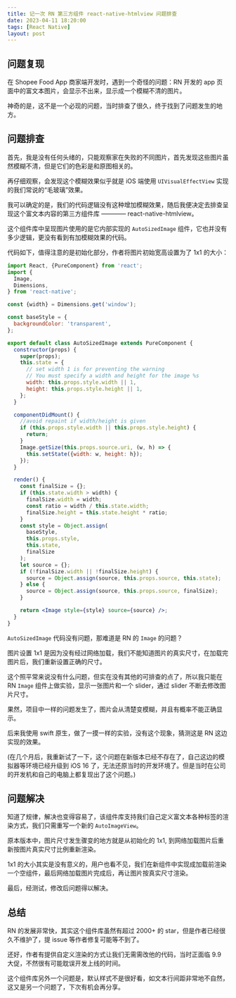 ```yaml
---
title: 记一次 RN 第三方组件 react-native-htmlview 问题排查
date: 2023-04-11 18:20:00
tags: [React Native]
layout: post
---
```


## 问题复现

在 Shopee Food App 商家端开发时，遇到一个奇怪的问题：RN 开发的 app 页面中的富文本图片，会显示不出来，显示成一个模糊不清的图片。

神奇的是，这不是一个必现的问题，当时排查了很久，终于找到了问题发生的地方。

## 问题排查

首先，我是没有任何头绪的，只能观察家在失败的不同图片，首先发现这些图片虽然模糊不清，但是它们的色彩是和原图相关的。

再仔细观察，会发现这个模糊效果似乎就是 iOS 端使用 ```UIVisualEffectView``` 实现的我们常说的“毛玻璃”效果。

我可以确定的是，我们的代码逻辑没有这种增加模糊效果，随后我便决定去排查呈现这个富文本内容的第三方组件库 ———— react-native-htmlview。

这个组件库中呈现图片使用的是它内部实现的 ```AutoSizedImage``` 组件，它也并没有多少逻辑，更没有看到有加模糊效果的代码。

代码如下，值得注意的是初始化部分，作者将图片初始宽高设置为了 1x1 的大小：

```jsx
import React, {PureComponent} from 'react';
import {
  Image,
  Dimensions,
} from 'react-native';

const {width} = Dimensions.get('window');

const baseStyle = {
  backgroundColor: 'transparent',
};

export default class AutoSizedImage extends PureComponent {
  constructor(props) {
    super(props);
    this.state = {
      // set width 1 is for preventing the warning
      // You must specify a width and height for the image %s
      width: this.props.style.width || 1,
      height: this.props.style.height || 1,
    };
  }

  componentDidMount() {
    //avoid repaint if width/height is given
    if (this.props.style.width || this.props.style.height) {
      return;
    }
    Image.getSize(this.props.source.uri, (w, h) => {
      this.setState({width: w, height: h});
    });
  }

  render() {
    const finalSize = {};
    if (this.state.width > width) {
      finalSize.width = width;
      const ratio = width / this.state.width;
      finalSize.height = this.state.height * ratio;
    }
    const style = Object.assign(
      baseStyle,
      this.props.style,
      this.state,
      finalSize
    );
    let source = {};
    if (!finalSize.width || !finalSize.height) {
      source = Object.assign(source, this.props.source, this.state);
    } else {
      source = Object.assign(source, this.props.source, finalSize);
    }

    return <Image style={style} source={source} />;
  }
}
```

```AutoSizedImage``` 代码没有问题，那难道是 RN 的 ```Image``` 的问题？

图片设置 1x1 是因为没有经过网络加载，我们不能知道图片的真实尺寸，在加载完图片后，我们重新设置正确的尺寸。

这个照平常来说没有什么问题，但实在没有其他的可排查的点了，所以我只能在 RN ```Image``` 组件上做实验，显示一张图片和一个 slider，通过 slider 不断去修改图片尺寸。

果然，项目中一样的问题发生了，图片会从清楚变模糊，并且有概率不能正确显示。

后来我使用 swift 原生，做了一摸一样的实验，没有这个现象，猜测这是 RN 这边实现的效果。

(在几个月后，我重新试了一下，这个问题在新版本已经不存在了，自己这边的模拟器等环境已经升级到 iOS 16 了，无法还原当时的开发环境了。但是当时在公司的开发机和自己的电脑上都复现出了这个问题。)


## 问题解决

知道了规律，解决也变得容易了，该组件库支持我们自己定义富文本各种标签的渲染方式，我们只需重写一个新的 ```AutoImageView```。

原本版本中，图片尺寸发生骤变的地方就是从初始化的 1x1, 到网络加载图片后重新按图片真实尺寸比例重新渲染。

1x1 的大小其实是没有意义的，用户也看不见，我们在新组件中实现成加载前渲染一个空组件，最后网络加载图片完成后，再让图片按真实尺寸渲染。

最后，经测试，修改后问题得以解决。


## 总结

RN 的发展非常快，其实这个组件库虽然有超过 2000+ 的 star，但是作者已经很久不维护了，提 issue 等作者修复可能等不到了。

还好，作者有提供自定义渲染的方式让我们无需需改他的代码，当时正面临 9.9 大促，不然很有可能耽误开发上线的时间。

这个组件库另外一个问题是，默认样式不是很好看，如文本行间距非常地不自然，这又是另一个问题了，下次有机会再分享。
